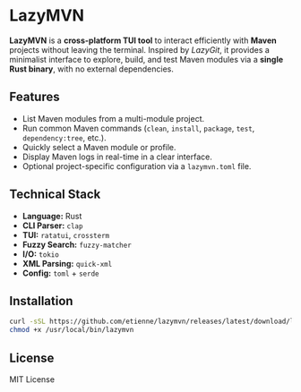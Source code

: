 # LazyMVN

**LazyMVN** is a **cross-platform TUI tool** to interact efficiently with **Maven** projects without leaving the terminal.
Inspired by *LazyGit*, it provides a minimalist interface to explore, build, and test Maven modules via a **single Rust binary**, with no external dependencies.

## Features

- List Maven modules from a multi-module project.
- Run common Maven commands (`clean`, `install`, `package`, `test`, `dependency:tree`, etc.).
- Quickly select a Maven module or profile.
- Display Maven logs in real-time in a clear interface.
- Optional project-specific configuration via a `lazymvn.toml` file.

## Technical Stack

- **Language:** Rust
- **CLI Parser:** `clap`
- **TUI:** `ratatui`, `crossterm`
- **Fuzzy Search:** `fuzzy-matcher`
- **I/O:** `tokio`
- **XML Parsing:** `quick-xml`
- **Config:** `toml` + `serde`

## Installation

```bash
curl -sSL https://github.com/etienne/lazymvn/releases/latest/download/lazymvn -o /usr/local/bin/lazymvn
chmod +x /usr/local/bin/lazymvn
```

## License

MIT License
